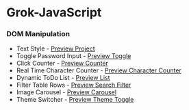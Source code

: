 # Grok-JavaScript

### DOM Manipulation
- Text Style - [Preview Project](https://golden-sopapillas-551ceb.netlify.app/)
- Toggle Password Input - [Preview Toggle](https://effervescent-kashata-aa5829.netlify.app/)
- Click Counter - [Preview Counter](https://aquamarine-profiterole-16b8d9.netlify.app/)
- Real Time Character Counter - [Preview Character Counter](https://wonderful-mandazi-3df109.netlify.app/)
- Dynamic ToDo List - [Preview List](https://verdant-bombolone-ffa7d0.netlify.app/)
- Filter Table Rows - [Preview Search Filter](https://stupendous-gelato-75e6a0.netlify.app/)
- Image Carousel - [Preview Carousel](https://zesty-gnome-06c1d2.netlify.app/)
- Theme Switcher - [Preview Theme Toggle](https://peaceful-squirrel-afccba.netlify.app/)
